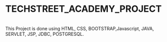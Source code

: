 <h1> TECHSTREET_ACADEMY_PROJECT </h1>
<br>
This Project is done using HTML, CSS, BOOTSTRAP,Javascript, JAVA, SERVLET, JSP, JDBC, POSTGRESQL.
